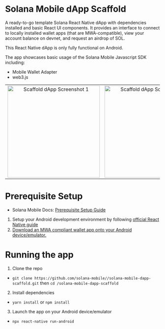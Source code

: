 # Solana Mobile dApp Scaffold

A ready-to-go template Solana React Native dApp with dependencies installed and basic React UI components.
It provides an interface to connect to locally installed wallet apps (that are MWA-compatible), view your account balance on devnet, and request an airdrop of SOL.

This React Native dApp is only fully functional on Android.

The app showcases basic usage of the Solana Mobile Javascript SDK including:
- Mobile Wallet Adapter
- web3.js

<table>
  <tr>
    <td align="center">
      <img src="https://github.com/solana-mobile/solana-mobile-dapp-scaffold/assets/18451967/3d83d3dc-ab65-4a2c-881d-8a229f34e392" alt="Scaffold dApp Screenshot 1" width=300 />
    </td>
    <td align="center">
      <img src="https://github.com/solana-mobile/solana-mobile-dapp-scaffold/assets/18451967/2fd69bd4-834d-45e1-8c7a-f80b5b576c96" alt="Scaffold dApp Screenshot 3" width=300 />
    </td>
    <td align="center">
      <img src="https://github.com/solana-mobile/solana-mobile-dapp-scaffold/assets/18451967/cdd93c12-d9ff-4739-81af-92da5b90303a" alt="Scaffold dApp Screenshot 2" width=300 />
    </td>
  </tr>
</table>




# Prerequisite Setup

- Solana Mobile Docs: [Prerequisite Setup Guide](https://docs.solanamobile.com/getting-started/development-setup)

1. Setup your Android development environment by following [official React Native guide](https://reactnative.dev/docs/environment-setup)
2. [Download an MWA compliant wallet app onto your Android device/emulator.](https://docs.solanamobile.com/getting-started/development-setup#3-install-a-wallet-app)
   
# Running the app
1. Clone the repo
- `git clone https://github.com/solana-mobile//solana-mobile-dapp-scaffold.git` then `cd /solana-mobile-dapp-scaffold`
2. Install dependencies
- `yarn install` or `npm install`
3. Launch the app on your Android device/emulator
- `npx react-native run-android`


